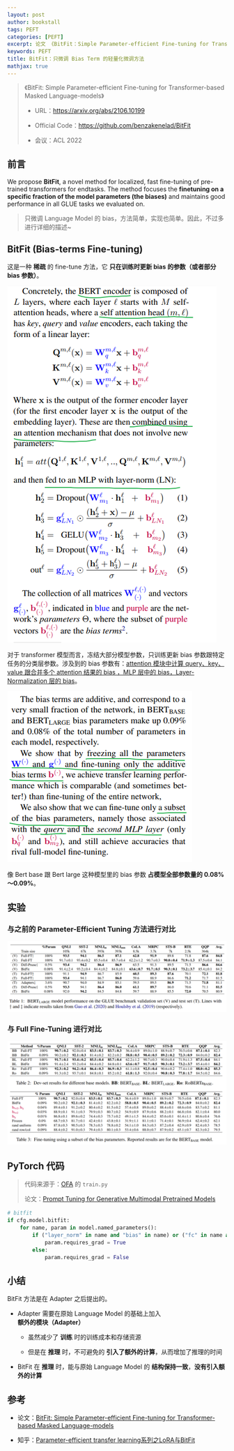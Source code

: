 ```yaml
---
layout: post
author: bookstall
tags: PEFT
categories: [PEFT]
excerpt: 论文 《BitFit：Simple Parameter-efficient Fine-tuning for Transformer-based Masked Language-models》：只微调 Pretrained Language Models (PLMs) 的 bias term，是一种 bias-only fine-tuning 方法
keywords: PEFT
title: BitFit：只微调 Bias Term 的轻量化微调方法
mathjax: true
---
```



> 《BitFit: Simple Parameter-efficient Fine-tuning for Transformer-based Masked Language-models》
> 
> - URL：https://arxiv.org/abs/2106.10199
>
> - Official Code：https://github.com/benzakenelad/BitFit
>
> - 会议：ACL 2022
> 

## 前言

We propose **BitFit**, a novel method for localized, fast fine-tuning of pre-trained transformers for endtasks. The method focuses the **finetuning on a specific fraction of the model parameters (the biases)** and maintains good performance in all GLUE tasks we evaluated on.

> 只微调 Language Model 的 bias，方法简单，实现也简单。因此，不过多进行详细的描述~


## BitFit (Bias-terms Fine-tuning)

这是一种 **稀疏** 的 fine-tune 方法，它 **只在训练时更新 bias 的参数（或者部分 bias 参数）**。

![BitFit 方法描述-1](/images/posts/BitFit/BitFit-describe-1.png)

对于 transformer 模型而言，冻结大部分模型参数，只训练更新 bias 参数跟特定任务的分类层参数。涉及到的 bias 参数有：<u>attention 模块中计算 query、key、value 跟合并多个 attention 结果的 bias ，MLP 层中的 bias，Layer-Normalization 层的 bias</u>。

![BitFit 方法描述-2](/images/posts/BitFit/BitFit-describe-2.png)

像 Bert base 跟 Bert large 这种模型里的 bias 参数 **占模型全部参数量的 0.08%～0.09%**。


## 实验

### 与之前的 Parameter-Efficient Tuning 方法进行对比

![与之前的 Parameter-Efficient Tuning 方法的结果对比](/images/posts/BitFit/BitFit-result-in-different-methods.png)


### 与 Full Fine-Tuning 进行对比

![与 Full Fine-Tuning 的结果对比](/images/posts/BitFit/BitFit-result.png)


## PyTorch 代码

> 代码来源于：[OFA](https://github.com/OFA-Sys/OFA) 的 `train.py`
>
> 论文：[Prompt Tuning for Generative Multimodal Pretrained Models](https://arxiv.org/abs/2208.02532)

```python
# bitfit
if cfg.model.bitfit:
    for name, param in model.named_parameters():
        if ("layer_norm" in name and "bias" in name) or ("fc" in name and "bias" in name):
            param.requires_grad = True
        else:
            param.requires_grad = False
```


## 小结

BitFit 方法是在 Adapter 之后提出的。

- Adapter 需要在原始 Language Model 的基础上加入 **额外的模块（Adapter）**

  - 虽然减少了 **训练** 时的训练成本和存储资源

  - 但是在 **推理** 时，不可避免的 **引入了额外的计算**，从而增加了推理的时间

- BitFit 在 **推理** 时，能与原始 Language Model 的 **结构保持一致**，**没有引入额外的计算**


## 参考

- 论文：[BitFit: Simple Parameter-efficient Fine-tuning for Transformer-based Masked Language-models](https://arxiv.org/abs/2106.10199)

- 知乎：[Parameter-efficient transfer learning系列之LoRA与BitFit](https://zhuanlan.zhihu.com/p/558411888)

